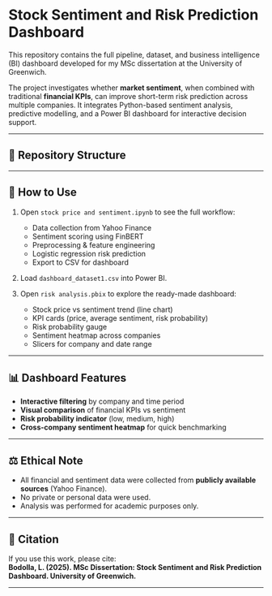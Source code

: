 # Stock Sentiment and Risk Prediction Dashboard

This repository contains the full pipeline, dataset, and business intelligence (BI) dashboard developed for my MSc dissertation at the University of Greenwich.

The project investigates whether **market sentiment**, when combined with traditional **financial KPIs**, can improve short-term risk prediction across multiple companies. It integrates Python-based sentiment analysis, predictive modelling, and a Power BI dashboard for interactive decision support.

____

## 📂 Repository Structure
---

## 🚀 How to Use
1. Open `stock price and sentiment.ipynb` to see the full workflow:
   - Data collection from Yahoo Finance
   - Sentiment scoring using FinBERT
   - Preprocessing & feature engineering
   - Logistic regression risk prediction
   - Export to CSV for dashboard

2. Load `dashboard_dataset1.csv` into Power BI.

3. Open `risk analysis.pbix` to explore the ready-made dashboard:
   - Stock price vs sentiment trend (line chart)
   - KPI cards (price, average sentiment, risk probability)
   - Risk probability gauge
   - Sentiment heatmap across companies
   - Slicers for company and date range

---

## 📊 Dashboard Features
- **Interactive filtering** by company and time period  
- **Visual comparison** of financial KPIs vs sentiment  
- **Risk probability indicator** (low, medium, high)  
- **Cross-company sentiment heatmap** for quick benchmarking  

---

## ⚖️ Ethical Note
- All financial and sentiment data were collected from **publicly available sources** (Yahoo Finance).  
- No private or personal data were used.  
- Analysis was performed for academic purposes only.  

---

## 📖 Citation
If you use this work, please cite:  
**Bodolla, L. (2025). MSc Dissertation: Stock Sentiment and Risk Prediction Dashboard. University of Greenwich.**

---
